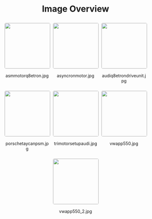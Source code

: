 <h1 style ="text-align: center;"> Image Overview </h1>
<div style="display: flex;
flex-wrap: wrap;
gap: 10px;
justify-content: center;
padding: 10px;" >
<div style="flex: 1 1 calc(33.333% - 20px); /* Three images per row on large screens */
        max-width: 150px;
        text-align: center;" >
<img src="https://media.evkx.net/multimedia/technology/motors/asmmotorq8etron_xst.jpg" style="width: 150px;
height: auto;
border: 1px solid #ddd;
border-radius: 5px;
  ">
<p>asmmotorq8etron.jpg</p>
</div>
<div style="flex: 1 1 calc(33.333% - 20px); /* Three images per row on large screens */
        max-width: 150px;
        text-align: center;" >
<img src="https://media.evkx.net/multimedia/technology/motors/asyncronmotor_xst.jpg" style="width: 150px;
height: auto;
border: 1px solid #ddd;
border-radius: 5px;
  ">
<p>asyncronmotor.jpg</p>
</div>
<div style="flex: 1 1 calc(33.333% - 20px); /* Three images per row on large screens */
        max-width: 150px;
        text-align: center;" >
<img src="https://media.evkx.net/multimedia/technology/motors/audiq8etrondriveunit_xst.jpg" style="width: 150px;
height: auto;
border: 1px solid #ddd;
border-radius: 5px;
  ">
<p>audiq8etrondriveunit.jpg</p>
</div>
<div style="flex: 1 1 calc(33.333% - 20px); /* Three images per row on large screens */
        max-width: 150px;
        text-align: center;" >
<img src="https://media.evkx.net/multimedia/technology/motors/porschetaycanpsm_xst.jpg" style="width: 150px;
height: auto;
border: 1px solid #ddd;
border-radius: 5px;
  ">
<p>porschetaycanpsm.jpg</p>
</div>
<div style="flex: 1 1 calc(33.333% - 20px); /* Three images per row on large screens */
        max-width: 150px;
        text-align: center;" >
<img src="https://media.evkx.net/multimedia/technology/motors/trimotorsetupaudi_xst.jpg" style="width: 150px;
height: auto;
border: 1px solid #ddd;
border-radius: 5px;
  ">
<p>trimotorsetupaudi.jpg</p>
</div>
<div style="flex: 1 1 calc(33.333% - 20px); /* Three images per row on large screens */
        max-width: 150px;
        text-align: center;" >
<img src="https://media.evkx.net/multimedia/technology/motors/vwapp550_xst.jpg" style="width: 150px;
height: auto;
border: 1px solid #ddd;
border-radius: 5px;
  ">
<p>vwapp550.jpg</p>
</div>
<div style="flex: 1 1 calc(33.333% - 20px); /* Three images per row on large screens */
        max-width: 150px;
        text-align: center;" >
<img src="https://media.evkx.net/multimedia/technology/motors/vwapp550_2_xst.jpg" style="width: 150px;
height: auto;
border: 1px solid #ddd;
border-radius: 5px;
  ">
<p>vwapp550_2.jpg</p>
</div>
</div>
